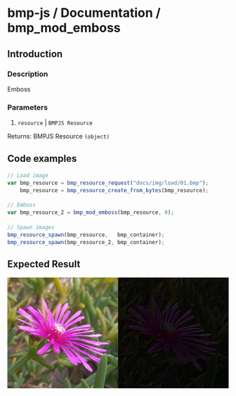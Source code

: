 # bmp-js / Documentation / bmp_mod_emboss
## Introduction

### Description

Emboss

### Parameters

1. `resource` | `BMPJS Resource`

Returns: BMPJS Resource `(object)`

## Code examples

```js
// Load image
var bmp_resource = bmp_resource_request("docs/img/load/01.bmp");
    bmp_resource = bmp_resource_create_from_bytes(bmp_resource);

// Emboss
var bmp_resource_2 = bmp_mod_emboss(bmp_resource, 0);

// Spawn images
bmp_resource_spawn(bmp_resource,   bmp_container);
bmp_resource_spawn(bmp_resource_2, bmp_container);
```

## Expected Result

![expected-result](./img/034.png)
